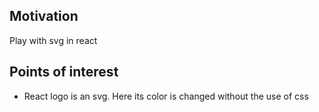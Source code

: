 <h2>Motivation</h2>
Play with svg in react

<h2>Points of interest</h2>
<ul>
<li>React logo is an svg. Here its color is changed without the use of css</li>
</ul>


